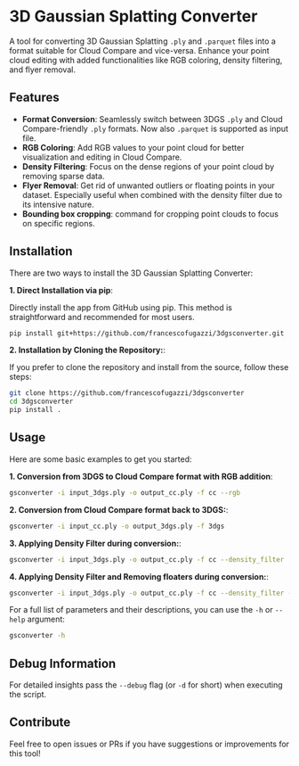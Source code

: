 # 3D Gaussian Splatting Converter

A tool for converting 3D Gaussian Splatting `.ply` and `.parquet` files into a format suitable for Cloud Compare and vice-versa. Enhance your point cloud editing with added functionalities like RGB coloring, density filtering, and flyer removal.

## Features

- **Format Conversion**: Seamlessly switch between 3DGS `.ply` and Cloud Compare-friendly `.ply` formats. Now also `.parquet` is supported as input file.
- **RGB Coloring**: Add RGB values to your point cloud for better visualization and editing in Cloud Compare.
- **Density Filtering**: Focus on the dense regions of your point cloud by removing sparse data.
- **Flyer Removal**: Get rid of unwanted outliers or floating points in your dataset. Especially useful when combined with the density filter due to its intensive nature.
- **Bounding box cropping**: command for cropping point clouds to focus on specific regions.

## Installation

There are two ways to install the 3D Gaussian Splatting Converter:

**1. Direct Installation via pip**:

Directly install the app from GitHub using pip. This method is straightforward and recommended for most users.

  ```bash
  pip install git+https://github.com/francescofugazzi/3dgsconverter.git
  ```

**2. Installation by Cloning the Repository:**:

If you prefer to clone the repository and install from the source, follow these steps:

  ```bash
  git clone https://github.com/francescofugazzi/3dgsconverter
  cd 3dgsconverter
  pip install .
  ```

## Usage

Here are some basic examples to get you started:

**1. Conversion from 3DGS to Cloud Compare format with RGB addition**:

   ```bash
   gsconverter -i input_3dgs.ply -o output_cc.ply -f cc --rgb
   ```

**2. Conversion from Cloud Compare format back to 3DGS:**:

   ```bash
   gsconverter -i input_cc.ply -o output_3dgs.ply -f 3dgs
   ```

**3. Applying Density Filter during conversion:**:

   ```bash
   gsconverter -i input_3dgs.ply -o output_cc.ply -f cc --density_filter
   ```

**4. Applying Density Filter and Removing floaters during conversion:**:

   ```bash
   gsconverter -i input_3dgs.ply -o output_cc.ply -f cc --density_filter --remove_flyers
   ```

For a full list of parameters and their descriptions, you can use the `-h` or `--help` argument:

```bash
gsconverter -h
```

## Debug Information

For detailed insights pass the `--debug` flag (or `-d` for short) when executing the script.

## Contribute

Feel free to open issues or PRs if you have suggestions or improvements for this tool!
